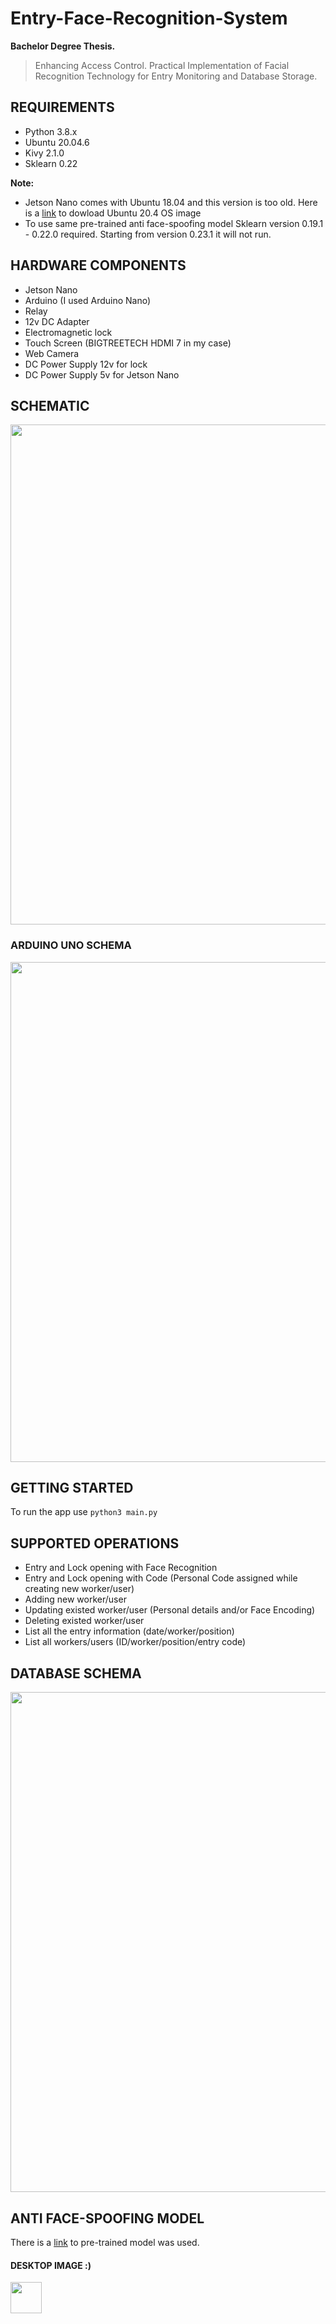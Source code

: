 # Entry-Face-Recognition-System
**Bachelor Degree Thesis.**
> Enhancing Access Control. Practical Implementation of Facial Recognition Technology for Entry Monitoring and Database Storage.

## REQUIREMENTS
- Python 3.8.x
- Ubuntu 20.04.6
- Kivy 2.1.0
- Sklearn 0.22

**Note:**
* Jetson Nano comes with Ubuntu 18.04 and this version is too old. 
Here is a [link](https://github.com/Qengineering/Jetson-Nano-Ubuntu-20-image) to dowload Ubuntu 20.4 OS image
* To use same pre-trained anti face-spoofing model Sklearn version 0.19.1 - 0.22.0 required. Starting from version 0.23.1 it will not run.

## HARDWARE COMPONENTS
* Jetson Nano 
* Arduino (I used Arduino Nano)
* Relay
* 12v DC Adapter
* Electromagnetic lock
* Touch Screen (BIGTREETECH HDMI 7 in my case)
* Web Camera
* DC Power Supply 12v for lock
* DC Power Supply 5v for Jetson Nano

## SCHEMATIC
<img src="https://drive.google.com/uc?export=view&id=1N9AkYic_cDQYoCd4rAZMJcxF8xsY6ceS" width="800">

### ARDUINO UNO SCHEMA
<img src="https://drive.google.com/uc?export=view&id=1F47PXbSt1xT7HPwhILVsSjDEXubr2_F0" width="800">


## GETTING STARTED
To run the app use `python3 main.py`

## SUPPORTED OPERATIONS
* Entry and Lock opening with Face Recognition
* Entry and Lock opening with Code (Personal Code assigned while creating new worker/user)
* Adding new worker/user
* Updating existed worker/user (Personal details and/or Face Encoding)
* Deleting existed worker/user
* List all the entry information (date/worker/position)
* List all workers/users (ID/worker/position/entry code)

## DATABASE SCHEMA
<img src="https://drive.google.com/uc?export=view&id=1jPlnVwot_rCT5jQefbLJTDXzHhPCJB8S" width="800">

## ANTI FACE-SPOOFING MODEL
There is a [link](https://github.com/vardanagarwal/Proctoring-AI/tree/master/face_detection/models) to pre-trained model was used.

#### DESKTOP IMAGE :)
<img src="https://drive.google.com/uc?export=view&id=1tNobuVJldC7bpTEmD0SKmR1nANnjleKU" width="50">

